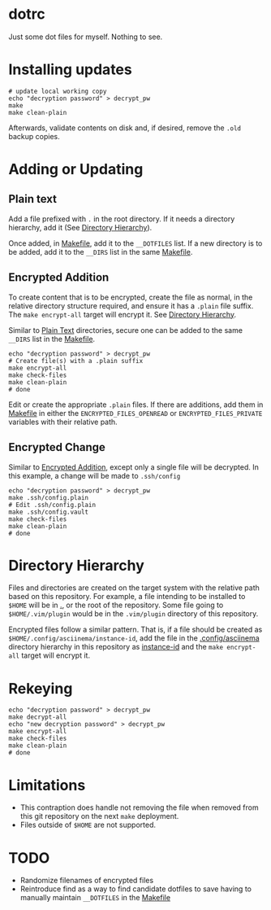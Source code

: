 # dotrc

Just some dot files for myself. Nothing to see.

# Installing updates

```shell
# update local working copy
echo "decryption password" > decrypt_pw
make
make clean-plain
```

Afterwards, validate contents on disk and, if desired, remove the `.old` backup copies.

# Adding or Updating

## Plain text

Add a file prefixed with `.` in the root directory. If it needs a directory hierarchy, add it (See [Directory Hierarchy](#directory-hierarchy)).

Once added, in [Makefile](./Makefile), add it to the `__DOTFILES` list. If a new directory is to be added, add it to the `__DIRS` list in the same [Makefile](./Makefile).

## Encrypted Addition

To create content that is to be encrypted, create the file as normal, in the relative directory structure required, and ensure it has a `.plain` file suffix. The `make encrypt-all` target will encrypt it. See [Directory Hierarchy](#directory-hierarchy).

Similar to [Plain Text](#plain-text) directories, secure one can be added to the same `__DIRS` list in the [Makefile](./Makefile).

```shell
echo "decryption password" > decrypt_pw
# Create file(s) with a .plain suffix
make encrypt-all
make check-files
make clean-plain
# done
```

Edit or create the appropriate `.plain` files. If there are additions, add them in [Makefile](./Makefile) in either the `ENCRYPTED_FILES_OPENREAD` or `ENCRYPTED_FILES_PRIVATE` variables with their relative path.

## Encrypted Change

Similar to [Encrypted Addition](#encrypted-addition), except only a single file will be decrypted. In this example, a change will be made to `.ssh/config`

```shell
echo "decryption password" > decrypt_pw
make .ssh/config.plain
# Edit .ssh/config.plain
make .ssh/config.vault
make check-files
make clean-plain
# done
```

# Directory Hierarchy

Files and directories are created on the target system with the relative path based on this repository. For example, a file intending to be installed to `$HOME` will be in [.](/.), or the root of the repository. Some file going to `$HOME/.vim/plugin` would be in the `.vim/plugin` directory of this repository.

Encrypted files follow a similar pattern. That is, if a file should be created as `$HOME/.config/asciinema/instance-id`, add the file in the [.config/asciinema](./.config/asciinema/) directory hierarchy in this repository as [instance-id](./.config/asciinema/install-id.plain) and the `make encrypt-all` target will encrypt it.

# Rekeying

```shell
echo "decryption password" > decrypt_pw
make decrypt-all
echo "new decryption password" > decrypt_pw
make encrypt-all
make check-files
make clean-plain
# done
```

# Limitations

* This contraption does handle not removing the file when removed from this git repository on the next `make` deployment.
* Files outside of `$HOME` are not supported.

# TODO

* Randomize filenames of encrypted files
* Reintroduce find as a way to find candidate dotfiles to save having to manually maintain `__DOTFILES` in the [Makefile](./Makefile)
